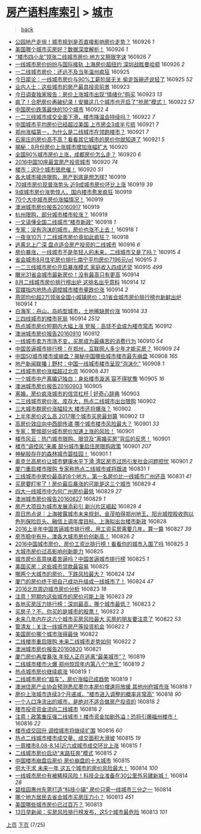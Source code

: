 [房产语料库索引](../../README.md)  > [城市](城市.md)
====
> [back](../README.md)

- [公园地产走俏！城市规划是否直接影响房价走势？](http://jkwz.applinzi.com/ittc/6882219575902471172.html#%E5%85%AC%E5%9B%AD%E5%9C%B0%E4%BA%A7%E8%B5%B0%E4%BF%8F%EF%BC%81%E5%9F%8E%E5%B8%82%E8%A7%84%E5%88%92%E6%98%AF%E5%90%A6%E7%9B%B4%E6%8E%A5%E5%BD%B1%E5%93%8D%E6%88%BF%E4%BB%B7%E8%B5%B0%E5%8A%BF%EF%BC%9F) 160926 *1* 
- [美国哪个城市买房好？数据深度解析！](http://jkwz.applinzi.com/ittc/6882198430297883653.html#%E7%BE%8E%E5%9B%BD%E5%93%AA%E4%B8%AA%E5%9F%8E%E5%B8%82%E4%B9%B0%E6%88%BF%E5%A5%BD%EF%BC%9F%E6%95%B0%E6%8D%AE%E6%B7%B1%E5%BA%A6%E8%A7%A3%E6%9E%90%EF%BC%81) 160926 *1* 
- [“楼市四小龙”领涨二线城市房价 地方又祭限字诀](http://jkwz.applinzi.com/ittc/6882197326206075908.html#%E2%80%9C%E6%A5%BC%E5%B8%82%E5%9B%9B%E5%B0%8F%E9%BE%99%E2%80%9D%E9%A2%86%E6%B6%A8%E4%BA%8C%E7%BA%BF%E5%9F%8E%E5%B8%82%E6%88%BF%E4%BB%B7+%E5%9C%B0%E6%96%B9%E5%8F%88%E7%A5%AD%E9%99%90%E5%AD%97%E8%AF%80) 160926 *7* 
- [一线城市房价纷纷与国际接轨 上海房价超纽约 深圳战胜曼哈顿](http://jkwz.applinzi.com/ittc/6882072497326916613.html#%E4%B8%80%E7%BA%BF%E5%9F%8E%E5%B8%82%E6%88%BF%E4%BB%B7%E7%BA%B7%E7%BA%B7%E4%B8%8E%E5%9B%BD%E9%99%85%E6%8E%A5%E8%BD%A8+%E4%B8%8A%E6%B5%B7%E6%88%BF%E4%BB%B7%E8%B6%85%E7%BA%BD%E7%BA%A6+%E6%B7%B1%E5%9C%B3%E6%88%98%E8%83%9C%E6%9B%BC%E5%93%88%E9%A1%BF) 160926 *2* 
- [一二线城市房价：还远不及当年温州疯狂](http://jkwz.applinzi.com/ittc/6881815124226081796.html#%E4%B8%80%E4%BA%8C%E7%BA%BF%E5%9F%8E%E5%B8%82%E6%88%BF%E4%BB%B7%EF%BC%9A%E8%BF%98%E8%BF%9C%E4%B8%8D%E5%8F%8A%E5%BD%93%E5%B9%B4%E6%B8%A9%E5%B7%9E%E7%96%AF%E7%8B%82) 160925  
- [今日犀论：一线城市房价与90%工薪阶层无关 偷走饭碗还说轻了](http://jkwz.applinzi.com/ittc/6881740189537403909.html#%E4%BB%8A%E6%97%A5%E7%8A%80%E8%AE%BA%EF%BC%9A%E4%B8%80%E7%BA%BF%E5%9F%8E%E5%B8%82%E6%88%BF%E4%BB%B7%E4%B8%8E90%25%E5%B7%A5%E8%96%AA%E9%98%B6%E5%B1%82%E6%97%A0%E5%85%B3+%E5%81%B7%E8%B5%B0%E9%A5%AD%E7%A2%97%E8%BF%98%E8%AF%B4%E8%BD%BB%E4%BA%86) 160925 *52* 
- [业内人士：这些城市的房产最具投资前景](http://jkwz.applinzi.com/ittc/6881128070882264069.html#%E4%B8%9A%E5%86%85%E4%BA%BA%E5%A3%AB%EF%BC%9A%E8%BF%99%E4%BA%9B%E5%9F%8E%E5%B8%82%E7%9A%84%E6%88%BF%E4%BA%A7%E6%9C%80%E5%85%B7%E6%8A%95%E8%B5%84%E5%89%8D%E6%99%AF) 160923  
- [今日调查独家报告：房价上涨城市出现“情绪化”购买](http://jkwz.applinzi.com/ittc/6881116482137752580.html#%E4%BB%8A%E6%97%A5%E8%B0%83%E6%9F%A5%E7%8B%AC%E5%AE%B6%E6%8A%A5%E5%91%8A%EF%BC%9A%E6%88%BF%E4%BB%B7%E4%B8%8A%E6%B6%A8%E5%9F%8E%E5%B8%82%E5%87%BA%E7%8E%B0%E2%80%9C%E6%83%85%E7%BB%AA%E5%8C%96%E2%80%9D%E8%B4%AD%E4%B9%B0) 160923 *13* 
- [疯了！合肥房价再破纪录！安徽这几个城市也开启了“抢房”模式！](http://jkwz.applinzi.com/ittc/6880703220132873221.html#%E7%96%AF%E4%BA%86%EF%BC%81%E5%90%88%E8%82%A5%E6%88%BF%E4%BB%B7%E5%86%8D%E7%A0%B4%E7%BA%AA%E5%BD%95%EF%BC%81%E5%AE%89%E5%BE%BD%E8%BF%99%E5%87%A0%E4%B8%AA%E5%9F%8E%E5%B8%82%E4%B9%9F%E5%BC%80%E5%90%AF%E4%BA%86%E2%80%9C%E6%8A%A2%E6%88%BF%E2%80%9D%E6%A8%A1%E5%BC%8F%EF%BC%81) 160922 *57* 
- [中国房价跌落最快的10个城市](http://jkwz.applinzi.com/ittc/6880686104545592325.html#%E4%B8%AD%E5%9B%BD%E6%88%BF%E4%BB%B7%E8%B7%8C%E8%90%BD%E6%9C%80%E5%BF%AB%E7%9A%8410%E4%B8%AA%E5%9F%8E%E5%B8%82) 160922 *4* 
- [一二三线城市成交全面下滑，楼市降温会持续吗？](http://jkwz.applinzi.com/ittc/6880679852134368260.html#%E4%B8%80%E4%BA%8C%E4%B8%89%E7%BA%BF%E5%9F%8E%E5%B8%82%E6%88%90%E4%BA%A4%E5%85%A8%E9%9D%A2%E4%B8%8B%E6%BB%91%EF%BC%8C%E6%A5%BC%E5%B8%82%E9%99%8D%E6%B8%A9%E4%BC%9A%E6%8C%81%E7%BB%AD%E5%90%97%EF%BC%9F) 160922 *7* 
- [中国城市平均房价已经超过美国 上市房企3成半亏损](http://jkwz.applinzi.com/ittc/6880373884544615429.html#%E4%B8%AD%E5%9B%BD%E5%9F%8E%E5%B8%82%E5%B9%B3%E5%9D%87%E6%88%BF%E4%BB%B7%E5%B7%B2%E7%BB%8F%E8%B6%85%E8%BF%87%E7%BE%8E%E5%9B%BD+%E4%B8%8A%E5%B8%82%E6%88%BF%E4%BC%813%E6%88%90%E5%8D%8A%E4%BA%8F%E6%8D%9F) 160921 *7* 
- [郑州涨幅第一，为什么是二线城市在领跑楼市？](http://jkwz.applinzi.com/ittc/6880353059204498436.html#%E9%83%91%E5%B7%9E%E6%B6%A8%E5%B9%85%E7%AC%AC%E4%B8%80%EF%BC%8C%E4%B8%BA%E4%BB%80%E4%B9%88%E6%98%AF%E4%BA%8C%E7%BA%BF%E5%9F%8E%E5%B8%82%E5%9C%A8%E9%A2%86%E8%B7%91%E6%A5%BC%E5%B8%82%EF%BC%9F) 160921 *7* 
- [石家庄的房价高不高？看看其它城市的房价你就知道了](http://jkwz.applinzi.com/ittc/6880237366849045508.html#%E7%9F%B3%E5%AE%B6%E5%BA%84%E7%9A%84%E6%88%BF%E4%BB%B7%E9%AB%98%E4%B8%8D%E9%AB%98%EF%BC%9F%E7%9C%8B%E7%9C%8B%E5%85%B6%E5%AE%83%E5%9F%8E%E5%B8%82%E7%9A%84%E6%88%BF%E4%BB%B7%E4%BD%A0%E5%B0%B1%E7%9F%A5%E9%81%93%E4%BA%86) 160921 *5* 
- [揭秘：8月份房价上涨城市增加涨幅扩大](http://jkwz.applinzi.com/ittc/6880035621149606917.html#%E6%8F%AD%E7%A7%98%EF%BC%9A8%E6%9C%88%E4%BB%BD%E6%88%BF%E4%BB%B7%E4%B8%8A%E6%B6%A8%E5%9F%8E%E5%B8%82%E5%A2%9E%E5%8A%A0%E6%B6%A8%E5%B9%85%E6%89%A9%E5%A4%A7) 160920  
- [全国90%城市房价上涨，成都房价怎么走？](http://jkwz.applinzi.com/ittc/6880013760353272836.html#%E5%85%A8%E5%9B%BD90%25%E5%9F%8E%E5%B8%82%E6%88%BF%E4%BB%B7%E4%B8%8A%E6%B6%A8%EF%BC%8C%E6%88%90%E9%83%BD%E6%88%BF%E4%BB%B7%E6%80%8E%E4%B9%88%E8%B5%B0%EF%BC%9F) 160920 *6* 
- [2016中国10座最宜房产投资城市](http://jkwz.applinzi.com/ittc/6879947635506562053.html#2016%E4%B8%AD%E5%9B%BD10%E5%BA%A7%E6%9C%80%E5%AE%9C%E6%88%BF%E4%BA%A7%E6%8A%95%E8%B5%84%E5%9F%8E%E5%B8%82) 160920 *74* 
- [楼市：这9个城市很悲催！](http://jkwz.applinzi.com/ittc/6879729673239528452.html#%E6%A5%BC%E5%B8%82%EF%BC%9A%E8%BF%999%E4%B8%AA%E5%9F%8E%E5%B8%82%E5%BE%88%E6%82%B2%E5%82%AC%EF%BC%81) 160920 *51* 
- [各大城市接连限购，房产到底是想怎样?](http://jkwz.applinzi.com/ittc/6879667712309068805.html#%E5%90%84%E5%A4%A7%E5%9F%8E%E5%B8%82%E6%8E%A5%E8%BF%9E%E9%99%90%E8%B4%AD%EF%BC%8C%E6%88%BF%E4%BA%A7%E5%88%B0%E5%BA%95%E6%98%AF%E6%83%B3%E6%80%8E%E6%A0%B7%3F) 160919  
- [70城市房价现普涨势头 近9成城市房价环比上涨](http://jkwz.applinzi.com/ittc/6879607797171356676.html#70%E5%9F%8E%E5%B8%82%E6%88%BF%E4%BB%B7%E7%8E%B0%E6%99%AE%E6%B6%A8%E5%8A%BF%E5%A4%B4+%E8%BF%919%E6%88%90%E5%9F%8E%E5%B8%82%E6%88%BF%E4%BB%B7%E7%8E%AF%E6%AF%94%E4%B8%8A%E6%B6%A8) 160919 *39* 
- [9成城市房价涨势惊人，国内楼市愈发疯狂](http://jkwz.applinzi.com/ittc/6879627785320006660.html#9%E6%88%90%E5%9F%8E%E5%B8%82%E6%88%BF%E4%BB%B7%E6%B6%A8%E5%8A%BF%E6%83%8A%E4%BA%BA%EF%BC%8C%E5%9B%BD%E5%86%85%E6%A5%BC%E5%B8%82%E6%84%88%E5%8F%91%E7%96%AF%E7%8B%82) 160919  
- [70个大中城市房价涨幅情况！](http://jkwz.applinzi.com/ittc/6879621945758319621.html#70%E4%B8%AA%E5%A4%A7%E4%B8%AD%E5%9F%8E%E5%B8%82%E6%88%BF%E4%BB%B7%E6%B6%A8%E5%B9%85%E6%83%85%E5%86%B5%EF%BC%81) 160919  
- [澳洲城市房价报告20160917](http://jkwz.applinzi.com/ittc/6879247212202165253.html#%E6%BE%B3%E6%B4%B2%E5%9F%8E%E5%B8%82%E6%88%BF%E4%BB%B7%E6%8A%A5%E5%91%8A20160917) 160919  
- [杭州限购，部分城市楼市轮涨？](http://jkwz.applinzi.com/ittc/6879452031865062404.html#%E6%9D%AD%E5%B7%9E%E9%99%90%E8%B4%AD%EF%BC%8C%E9%83%A8%E5%88%86%E5%9F%8E%E5%B8%82%E6%A5%BC%E5%B8%82%E8%BD%AE%E6%B6%A8%EF%BC%9F) 160919  
- [一文读懂全国二线城市“楼市新政”](http://jkwz.applinzi.com/ittc/6879254447678555141.html#%E4%B8%80%E6%96%87%E8%AF%BB%E6%87%82%E5%85%A8%E5%9B%BD%E4%BA%8C%E7%BA%BF%E5%9F%8E%E5%B8%82%E2%80%9C%E6%A5%BC%E5%B8%82%E6%96%B0%E6%94%BF%E2%80%9D) 160918 *1* 
- [专家：没有泡沫的城市，房价也涨不上去！](http://jkwz.applinzi.com/ittc/6879216263905149957.html#%E4%B8%93%E5%AE%B6%EF%BC%9A%E6%B2%A1%E6%9C%89%E6%B3%A1%E6%B2%AB%E7%9A%84%E5%9F%8E%E5%B8%82%EF%BC%8C%E6%88%BF%E4%BB%B7%E4%B9%9F%E6%B6%A8%E4%B8%8D%E4%B8%8A%E5%8E%BB%EF%BC%81) 160918 *1* 
- [一夜涨10万？二线城市房价竟如此疯狂？](http://jkwz.applinzi.com/ittc/6879147015178552324.html#%E4%B8%80%E5%A4%9C%E6%B6%A810%E4%B8%87%EF%BC%9F%E4%BA%8C%E7%BA%BF%E5%9F%8E%E5%B8%82%E6%88%BF%E4%BB%B7%E7%AB%9F%E5%A6%82%E6%AD%A4%E7%96%AF%E7%8B%82%EF%BC%9F) 160918  
- [逃离北上广深 盘点适合房产投资的二线城市](http://jkwz.applinzi.com/ittc/6878555815480394756.html#%E9%80%83%E7%A6%BB%E5%8C%97%E4%B8%8A%E5%B9%BF%E6%B7%B1+%E7%9B%98%E7%82%B9%E9%80%82%E5%90%88%E6%88%BF%E4%BA%A7%E6%8A%95%E8%B5%84%E7%9A%84%E4%BA%8C%E7%BA%BF%E5%9F%8E%E5%B8%82) 160916 *6* 
- [房价暴涨，一线城市不是年轻人的未来，二线城市又是了吗？](http://jkwz.applinzi.com/ittc/6878067291824063493.html#%E6%88%BF%E4%BB%B7%E6%9A%B4%E6%B6%A8%EF%BC%8C%E4%B8%80%E7%BA%BF%E5%9F%8E%E5%B8%82%E4%B8%8D%E6%98%AF%E5%B9%B4%E8%BD%BB%E4%BA%BA%E7%9A%84%E6%9C%AA%E6%9D%A5%EF%BC%8C%E4%BA%8C%E7%BA%BF%E5%9F%8E%E5%B8%82%E5%8F%88%E6%98%AF%E4%BA%86%E5%90%97%EF%BC%9F) 160915 *4* 
- [省会城市8月住宅房价排行:南宁平均房价7196元/㎡](http://jkwz.applinzi.com/ittc/6878033332264240133.html#%E7%9C%81%E4%BC%9A%E5%9F%8E%E5%B8%828%E6%9C%88%E4%BD%8F%E5%AE%85%E6%88%BF%E4%BB%B7%E6%8E%92%E8%A1%8C%3A%E5%8D%97%E5%AE%81%E5%B9%B3%E5%9D%87%E6%88%BF%E4%BB%B77196%E5%85%83%2F%E3%8E%A1) 160915 *3* 
- [一二三线城市房价开启暴涨模式 家庭收入四成还贷](http://jkwz.applinzi.com/ittc/6877906794462053381.html#%E4%B8%80%E4%BA%8C%E4%B8%89%E7%BA%BF%E5%9F%8E%E5%B8%82%E6%88%BF%E4%BB%B7%E5%BC%80%E5%90%AF%E6%9A%B4%E6%B6%A8%E6%A8%A1%E5%BC%8F+%E5%AE%B6%E5%BA%AD%E6%94%B6%E5%85%A5%E5%9B%9B%E6%88%90%E8%BF%98%E8%B4%B7) 160915 *499* 
- [曝光31省会城市最新房价！没有最高只有更高](http://jkwz.applinzi.com/ittc/6877752085042430980.html#%E6%9B%9D%E5%85%8931%E7%9C%81%E4%BC%9A%E5%9F%8E%E5%B8%82%E6%9C%80%E6%96%B0%E6%88%BF%E4%BB%B7%EF%BC%81%E6%B2%A1%E6%9C%89%E6%9C%80%E9%AB%98%E5%8F%AA%E6%9C%89%E6%9B%B4%E9%AB%98) 160914  
- [8月二线城市房价排行榜出炉 这排名出乎意料](http://jkwz.applinzi.com/ittc/6877724621142492164.html#8%E6%9C%88%E4%BA%8C%E7%BA%BF%E5%9F%8E%E5%B8%82%E6%88%BF%E4%BB%B7%E6%8E%92%E8%A1%8C%E6%A6%9C%E5%87%BA%E7%82%89+%E8%BF%99%E6%8E%92%E5%90%8D%E5%87%BA%E4%B9%8E%E6%84%8F%E6%96%99) 160914 *12* 
- [官媒指内地热点调控城市楼市量跌价涨](http://jkwz.applinzi.com/ittc/6877696984248501252.html#%E5%AE%98%E5%AA%92%E6%8C%87%E5%86%85%E5%9C%B0%E7%83%AD%E7%82%B9%E8%B0%83%E6%8E%A7%E5%9F%8E%E5%B8%82%E6%A5%BC%E5%B8%82%E9%87%8F%E8%B7%8C%E4%BB%B7%E6%B6%A8) 160914 *2* 
- [燕郊均价超2万领涨全国小城镇房价；31省会城市房价排行榜也新鲜出炉](http://jkwz.applinzi.com/ittc/6877679571402490885.html#%E7%87%95%E9%83%8A%E5%9D%87%E4%BB%B7%E8%B6%852%E4%B8%87%E9%A2%86%E6%B6%A8%E5%85%A8%E5%9B%BD%E5%B0%8F%E5%9F%8E%E9%95%87%E6%88%BF%E4%BB%B7%EF%BC%9B31%E7%9C%81%E4%BC%9A%E5%9F%8E%E5%B8%82%E6%88%BF%E4%BB%B7%E6%8E%92%E8%A1%8C%E6%A6%9C%E4%B9%9F%E6%96%B0%E9%B2%9C%E5%87%BA%E7%82%89) 160914 *1* 
- [白海军：舟山，岛屿型城市，土地稀缺房价涨](http://jkwz.applinzi.com/ittc/6877671637742257157.html#%E7%99%BD%E6%B5%B7%E5%86%9B%EF%BC%9A%E8%88%9F%E5%B1%B1%EF%BC%8C%E5%B2%9B%E5%B1%BF%E5%9E%8B%E5%9F%8E%E5%B8%82%EF%BC%8C%E5%9C%9F%E5%9C%B0%E7%A8%80%E7%BC%BA%E6%88%BF%E4%BB%B7%E6%B6%A8) 160914 *33* 
- [三四线城市的楼市死局](http://jkwz.applinzi.com/ittc/6877638742164112388.html#%E4%B8%89%E5%9B%9B%E7%BA%BF%E5%9F%8E%E5%B8%82%E7%9A%84%E6%A5%BC%E5%B8%82%E6%AD%BB%E5%B1%80) 160914 *2512* 
- [热点城市房价短期内大幅上涨 党报：高烧不会成为楼市常态](http://jkwz.applinzi.com/ittc/6876885820211987460.html#%E7%83%AD%E7%82%B9%E5%9F%8E%E5%B8%82%E6%88%BF%E4%BB%B7%E7%9F%AD%E6%9C%9F%E5%86%85%E5%A4%A7%E5%B9%85%E4%B8%8A%E6%B6%A8+%E5%85%9A%E6%8A%A5%EF%BC%9A%E9%AB%98%E7%83%A7%E4%B8%8D%E4%BC%9A%E6%88%90%E4%B8%BA%E6%A5%BC%E5%B8%82%E5%B8%B8%E6%80%81) 160912  
- [澳洲城市房价报告20160910](http://jkwz.applinzi.com/ittc/6876627395724968965.html#%E6%BE%B3%E6%B4%B2%E5%9F%8E%E5%B8%82%E6%88%BF%E4%BB%B7%E6%8A%A5%E5%91%8A20160910) 160912  
- [一线城市卖方市场不变，买房成为最痛苦的消费行为](http://jkwz.applinzi.com/ittc/6876263870959715333.html#%E4%B8%80%E7%BA%BF%E5%9F%8E%E5%B8%82%E5%8D%96%E6%96%B9%E5%B8%82%E5%9C%BA%E4%B8%8D%E5%8F%98%EF%BC%8C%E4%B9%B0%E6%88%BF%E6%88%90%E4%B8%BA%E6%9C%80%E7%97%9B%E8%8B%A6%E7%9A%84%E6%B6%88%E8%B4%B9%E8%A1%8C%E4%B8%BA) 160910 *54* 
- [中国苦逼城市排行榜：在郑州，互联网人多少年才能买房？](http://jkwz.applinzi.com/ittc/6875793237113062405.html#%E4%B8%AD%E5%9B%BD%E8%8B%A6%E9%80%BC%E5%9F%8E%E5%B8%82%E6%8E%92%E8%A1%8C%E6%A6%9C%EF%BC%9A%E5%9C%A8%E9%83%91%E5%B7%9E%EF%BC%8C%E4%BA%92%E8%81%94%E7%BD%91%E4%BA%BA%E5%A4%9A%E5%B0%91%E5%B9%B4%E6%89%8D%E8%83%BD%E4%B9%B0%E6%88%BF%EF%BC%9F) 160909 *24* 
- [中国50城市楼市或崩盘？揭秘中国哪些城市楼市最先崩盘](http://jkwz.applinzi.com/ittc/6875439488507053061.html#%E4%B8%AD%E5%9B%BD50%E5%9F%8E%E5%B8%82%E6%A5%BC%E5%B8%82%E6%88%96%E5%B4%A9%E7%9B%98%EF%BC%9F%E6%8F%AD%E7%A7%98%E4%B8%AD%E5%9B%BD%E5%93%AA%E4%BA%9B%E5%9F%8E%E5%B8%82%E6%A5%BC%E5%B8%82%E6%9C%80%E5%85%88%E5%B4%A9%E7%9B%98) 160908 *165* 
- [地产新闻联播丨野村：中国一线城市楼市呈现“泡沫化”](http://jkwz.applinzi.com/ittc/6875411299537781764.html#%E5%9C%B0%E4%BA%A7%E6%96%B0%E9%97%BB%E8%81%94%E6%92%AD%E4%B8%A8%E9%87%8E%E6%9D%91%EF%BC%9A%E4%B8%AD%E5%9B%BD%E4%B8%80%E7%BA%BF%E5%9F%8E%E5%B8%82%E6%A5%BC%E5%B8%82%E5%91%88%E7%8E%B0%E2%80%9C%E6%B3%A1%E6%B2%AB%E5%8C%96%E2%80%9D) 160908 *1* 
- [二线城市房价涨幅超过北京](http://jkwz.applinzi.com/ittc/6875303794707006469.html#%E4%BA%8C%E7%BA%BF%E5%9F%8E%E5%B8%82%E6%88%BF%E4%BB%B7%E6%B6%A8%E5%B9%85%E8%B6%85%E8%BF%87%E5%8C%97%E4%BA%AC) 160908 *431* 
- [一个城市中产离婚记独白：身处楼市漩涡 容不得犹豫](http://jkwz.applinzi.com/ittc/6874437517461423109.html#%E4%B8%80%E4%B8%AA%E5%9F%8E%E5%B8%82%E4%B8%AD%E4%BA%A7%E7%A6%BB%E5%A9%9A%E8%AE%B0%E7%8B%AC%E7%99%BD%EF%BC%9A%E8%BA%AB%E5%A4%84%E6%A5%BC%E5%B8%82%E6%BC%A9%E6%B6%A1+%E5%AE%B9%E4%B8%8D%E5%BE%97%E7%8A%B9%E8%B1%AB) 160905 *16* 
- [澳洲城市房价报告20160903](http://jkwz.applinzi.com/ittc/6874098743170827269.html#%E6%BE%B3%E6%B4%B2%E5%9F%8E%E5%B8%82%E6%88%BF%E4%BB%B7%E6%8A%A5%E5%91%8A20160903) 160905  
- [离婚，房价疯涨城市的信贷杠杆 | 好奇心辞典](http://jkwz.applinzi.com/ittc/6873760441007866885.html#%E7%A6%BB%E5%A9%9A%EF%BC%8C%E6%88%BF%E4%BB%B7%E7%96%AF%E6%B6%A8%E5%9F%8E%E5%B8%82%E7%9A%84%E4%BF%A1%E8%B4%B7%E6%9D%A0%E6%9D%86+%7C+%E5%A5%BD%E5%A5%87%E5%BF%83%E8%BE%9E%E5%85%B8) 160903  
- [二三线城市房价涨、库存大，热点二线城市出台限购](http://jkwz.applinzi.com/ittc/6873279556869424132.html#%E4%BA%8C%E4%B8%89%E7%BA%BF%E5%9F%8E%E5%B8%82%E6%88%BF%E4%BB%B7%E6%B6%A8%E3%80%81%E5%BA%93%E5%AD%98%E5%A4%A7%EF%BC%8C%E7%83%AD%E7%82%B9%E4%BA%8C%E7%BA%BF%E5%9F%8E%E5%B8%82%E5%87%BA%E5%8F%B0%E9%99%90%E8%B4%AD) 160902  
- [三大城市群房价涨幅较大 楼市还将爆涨？](http://jkwz.applinzi.com/ittc/6873270247406175237.html#%E4%B8%89%E5%A4%A7%E5%9F%8E%E5%B8%82%E7%BE%A4%E6%88%BF%E4%BB%B7%E6%B6%A8%E5%B9%85%E8%BE%83%E5%A4%A7+%E6%A5%BC%E5%B8%82%E8%BF%98%E5%B0%86%E7%88%86%E6%B6%A8%EF%BC%9F) 160902  
- [上半年房价这么高 2017哪个城市买房最划算](http://jkwz.applinzi.com/ittc/6873218319624176644.html#%E4%B8%8A%E5%8D%8A%E5%B9%B4%E6%88%BF%E4%BB%B7%E8%BF%99%E4%B9%88%E9%AB%98+2017%E5%93%AA%E4%B8%AA%E5%9F%8E%E5%B8%82%E4%B9%B0%E6%88%BF%E6%9C%80%E5%88%92%E7%AE%97) 160902 *13* 
- [高房价效应向中西部传递 哪个城市楼市风险最大？](http://jkwz.applinzi.com/ittc/6872983439334179844.html#%E9%AB%98%E6%88%BF%E4%BB%B7%E6%95%88%E5%BA%94%E5%90%91%E4%B8%AD%E8%A5%BF%E9%83%A8%E4%BC%A0%E9%80%92+%E5%93%AA%E4%B8%AA%E5%9F%8E%E5%B8%82%E6%A5%BC%E5%B8%82%E9%A3%8E%E9%99%A9%E6%9C%80%E5%A4%A7%EF%BC%9F) 160901 *33* 
- [专家：警惕部分城市房价加速上涨的风险！](http://jkwz.applinzi.com/ittc/6872956844024267780.html#%E4%B8%93%E5%AE%B6%EF%BC%9A%E8%AD%A6%E6%83%95%E9%83%A8%E5%88%86%E5%9F%8E%E5%B8%82%E6%88%BF%E4%BB%B7%E5%8A%A0%E9%80%9F%E4%B8%8A%E6%B6%A8%E7%9A%84%E9%A3%8E%E9%99%A9%EF%BC%81) 160901  
- [楼市风云：热门城市限购、限贷及“离婚买房”背后的反思！](http://jkwz.applinzi.com/ittc/6872906057000682501.html#%E6%A5%BC%E5%B8%82%E9%A3%8E%E4%BA%91%EF%BC%9A%E7%83%AD%E9%97%A8%E5%9F%8E%E5%B8%82%E9%99%90%E8%B4%AD%E3%80%81%E9%99%90%E8%B4%B7%E5%8F%8A%E2%80%9C%E7%A6%BB%E5%A9%9A%E4%B9%B0%E6%88%BF%E2%80%9D%E8%83%8C%E5%90%8E%E7%9A%84%E5%8F%8D%E6%80%9D%EF%BC%81) 160901  
- [楼市“调控风”来袭 部分城市重启住房限购政策](http://jkwz.applinzi.com/ittc/6872888626106598404.html#%E6%A5%BC%E5%B8%82%E2%80%9C%E8%B0%83%E6%8E%A7%E9%A3%8E%E2%80%9D%E6%9D%A5%E8%A2%AD+%E9%83%A8%E5%88%86%E5%9F%8E%E5%B8%82%E9%87%8D%E5%90%AF%E4%BD%8F%E6%88%BF%E9%99%90%E8%B4%AD%E6%94%BF%E7%AD%96) 160901 *207* 
- [神秘般存在的森林城市碧桂园！](http://jkwz.applinzi.com/ittc/6872581634687239173.html#%E7%A5%9E%E7%A7%98%E8%88%AC%E5%AD%98%E5%9C%A8%E7%9A%84%E6%A3%AE%E6%9E%97%E5%9F%8E%E5%B8%82%E7%A2%A7%E6%A1%82%E5%9B%AD%EF%BC%81) 160901 *1* 
- [奥克兰高房价让城市健康水平下滑 湾区房市过热引发社会问题担忧](http://jkwz.applinzi.com/ittc/6872683309263488004.html#%E5%A5%A5%E5%85%8B%E5%85%B0%E9%AB%98%E6%88%BF%E4%BB%B7%E8%AE%A9%E5%9F%8E%E5%B8%82%E5%81%A5%E5%BA%B7%E6%B0%B4%E5%B9%B3%E4%B8%8B%E6%BB%91+%E6%B9%BE%E5%8C%BA%E6%88%BF%E5%B8%82%E8%BF%87%E7%83%AD%E5%BC%95%E5%8F%91%E7%A4%BE%E4%BC%9A%E9%97%AE%E9%A2%98%E6%8B%85%E5%BF%A7) 160901 *2* 
- [厦门重启楼市限购 专家称热点二线城市或将跟进](http://jkwz.applinzi.com/ittc/6872632657296491524.html#%E5%8E%A6%E9%97%A8%E9%87%8D%E5%90%AF%E6%A5%BC%E5%B8%82%E9%99%90%E8%B4%AD+%E4%B8%93%E5%AE%B6%E7%A7%B0%E7%83%AD%E7%82%B9%E4%BA%8C%E7%BA%BF%E5%9F%8E%E5%B8%82%E6%88%96%E5%B0%86%E8%B7%9F%E8%BF%9B) 160831 *1* 
- [三线城市中房价最高的8个地方，第一名房价比一线城市广州还高](http://jkwz.applinzi.com/ittc/6872533553430135813.html#%E4%B8%89%E7%BA%BF%E5%9F%8E%E5%B8%82%E4%B8%AD%E6%88%BF%E4%BB%B7%E6%9C%80%E9%AB%98%E7%9A%848%E4%B8%AA%E5%9C%B0%E6%96%B9%EF%BC%8C%E7%AC%AC%E4%B8%80%E5%90%8D%E6%88%BF%E4%BB%B7%E6%AF%94%E4%B8%80%E7%BA%BF%E5%9F%8E%E5%B8%82%E5%B9%BF%E5%B7%9E%E8%BF%98%E9%AB%98) 160831 *41* 
- [买房要盯牢了！房价最后暴涨的可能是这三个城市](http://jkwz.applinzi.com/ittc/6871829118445945860.html#%E4%B9%B0%E6%88%BF%E8%A6%81%E7%9B%AF%E7%89%A2%E4%BA%86%EF%BC%81%E6%88%BF%E4%BB%B7%E6%9C%80%E5%90%8E%E6%9A%B4%E6%B6%A8%E7%9A%84%E5%8F%AF%E8%83%BD%E6%98%AF%E8%BF%99%E4%B8%89%E4%B8%AA%E5%9F%8E%E5%B8%82) 160829 *4* 
- [四大一线城市中为何广州房价最低](http://jkwz.applinzi.com/ittc/6871788928545326084.html#%E5%9B%9B%E5%A4%A7%E4%B8%80%E7%BA%BF%E5%9F%8E%E5%B8%82%E4%B8%AD%E4%B8%BA%E4%BD%95%E5%B9%BF%E5%B7%9E%E6%88%BF%E4%BB%B7%E6%9C%80%E4%BD%8E) 160829 *27* 
- [澳洲城市房价报告20160827](http://jkwz.applinzi.com/ittc/6871507242507043845.html#%E6%BE%B3%E6%B4%B2%E5%9F%8E%E5%B8%82%E6%88%BF%E4%BB%B7%E6%8A%A5%E5%91%8A20160827) 160829 *1* 
- [房产大项目为城市发展添彩引 新兴片区崛起](http://jkwz.applinzi.com/ittc/6871316245617574916.html#%E6%88%BF%E4%BA%A7%E5%A4%A7%E9%A1%B9%E7%9B%AE%E4%B8%BA%E5%9F%8E%E5%B8%82%E5%8F%91%E5%B1%95%E6%B7%BB%E5%BD%A9%E5%BC%95+%E6%96%B0%E5%85%B4%E7%89%87%E5%8C%BA%E5%B4%9B%E8%B5%B7) 160828 *4* 
- [周日热点说｜上海披露城市未来规划、金茂拍得郑州地王、阳光城控股收购以色列保险巨头、融信上调年度目标、上海拟出台楼市新政](http://jkwz.applinzi.com/ittc/6871308797942957061.html#%E5%91%A8%E6%97%A5%E7%83%AD%E7%82%B9%E8%AF%B4%EF%BD%9C%E4%B8%8A%E6%B5%B7%E6%8A%AB%E9%9C%B2%E5%9F%8E%E5%B8%82%E6%9C%AA%E6%9D%A5%E8%A7%84%E5%88%92%E3%80%81%E9%87%91%E8%8C%82%E6%8B%8D%E5%BE%97%E9%83%91%E5%B7%9E%E5%9C%B0%E7%8E%8B%E3%80%81%E9%98%B3%E5%85%89%E5%9F%8E%E6%8E%A7%E8%82%A1%E6%94%B6%E8%B4%AD%E4%BB%A5%E8%89%B2%E5%88%97%E4%BF%9D%E9%99%A9%E5%B7%A8%E5%A4%B4%E3%80%81%E8%9E%8D%E4%BF%A1%E4%B8%8A%E8%B0%83%E5%B9%B4%E5%BA%A6%E7%9B%AE%E6%A0%87%E3%80%81%E4%B8%8A%E6%B5%B7%E6%8B%9F%E5%87%BA%E5%8F%B0%E6%A5%BC%E5%B8%82%E6%96%B0%E6%94%BF) 160828  
- [2016上半年中国苦逼城市排行榜，用工资买房需要几年，算一算](http://jkwz.applinzi.com/ittc/6871017069935592452.html#2016%E4%B8%8A%E5%8D%8A%E5%B9%B4%E4%B8%AD%E5%9B%BD%E8%8B%A6%E9%80%BC%E5%9F%8E%E5%B8%82%E6%8E%92%E8%A1%8C%E6%A6%9C%EF%BC%8C%E7%94%A8%E5%B7%A5%E8%B5%84%E4%B9%B0%E6%88%BF%E9%9C%80%E8%A6%81%E5%87%A0%E5%B9%B4%EF%BC%8C%E7%AE%97%E4%B8%80%E7%AE%97) 160827 *39* 
- [房市稳中有升，澳各大城市房价创新高！](http://jkwz.applinzi.com/ittc/6870705492950778884.html#%E6%88%BF%E5%B8%82%E7%A8%B3%E4%B8%AD%E6%9C%89%E5%8D%87%EF%BC%8C%E6%BE%B3%E5%90%84%E5%A4%A7%E5%9F%8E%E5%B8%82%E6%88%BF%E4%BB%B7%E5%88%9B%E6%96%B0%E9%AB%98%EF%BC%81) 160826 *2* 
- [2016中国城市房价、房价工资比排行榜！看看你的城市入围了吗](http://jkwz.applinzi.com/ittc/6870373845856420868.html#2016%E4%B8%AD%E5%9B%BD%E5%9F%8E%E5%B8%82%E6%88%BF%E4%BB%B7%E3%80%81%E6%88%BF%E4%BB%B7%E5%B7%A5%E8%B5%84%E6%AF%94%E6%8E%92%E8%A1%8C%E6%A6%9C%EF%BC%81%E7%9C%8B%E7%9C%8B%E4%BD%A0%E7%9A%84%E5%9F%8E%E5%B8%82%E5%85%A5%E5%9B%B4%E4%BA%86%E5%90%97) 160825 *3* 
- [大城市房价过高影响创新能力](http://jkwz.applinzi.com/ittc/6870329890234172420.html#%E5%A4%A7%E5%9F%8E%E5%B8%82%E6%88%BF%E4%BB%B7%E8%BF%87%E9%AB%98%E5%BD%B1%E5%93%8D%E5%88%9B%E6%96%B0%E8%83%BD%E5%8A%9B) 160825  
- [城市房价高意味着苦逼吗？中国苦逼城市排行榜](http://jkwz.applinzi.com/ittc/6870328663882597381.html#%E5%9F%8E%E5%B8%82%E6%88%BF%E4%BB%B7%E9%AB%98%E6%84%8F%E5%91%B3%E7%9D%80%E8%8B%A6%E9%80%BC%E5%90%97%EF%BC%9F%E4%B8%AD%E5%9B%BD%E8%8B%A6%E9%80%BC%E5%9F%8E%E5%B8%82%E6%8E%92%E8%A1%8C%E6%A6%9C) 160825 *1* 
- [美国买房：这些城市贷款最容易](http://jkwz.applinzi.com/ittc/6870301420758238212.html#%E7%BE%8E%E5%9B%BD%E4%B9%B0%E6%88%BF%EF%BC%9A%E8%BF%99%E4%BA%9B%E5%9F%8E%E5%B8%82%E8%B4%B7%E6%AC%BE%E6%9C%80%E5%AE%B9%E6%98%93) 160825  
- [哪两个大城市的房价，下跌风险最大？](http://jkwz.applinzi.com/ittc/6870026423112303621.html#%E5%93%AA%E4%B8%A4%E4%B8%AA%E5%A4%A7%E5%9F%8E%E5%B8%82%E7%9A%84%E6%88%BF%E4%BB%B7%EF%BC%8C%E4%B8%8B%E8%B7%8C%E9%A3%8E%E9%99%A9%E6%9C%80%E5%A4%A7%EF%BC%9F) 160824 *124* 
- [厦门的房价终于把自己成功升级成一线城市了！](http://jkwz.applinzi.com/ittc/6869961488885875716.html#%E5%8E%A6%E9%97%A8%E7%9A%84%E6%88%BF%E4%BB%B7%E7%BB%88%E4%BA%8E%E6%8A%8A%E8%87%AA%E5%B7%B1%E6%88%90%E5%8A%9F%E5%8D%87%E7%BA%A7%E6%88%90%E4%B8%80%E7%BA%BF%E5%9F%8E%E5%B8%82%E4%BA%86%EF%BC%81) 160824 *47* 
- [2016北京周边城市房价分析](http://jkwz.applinzi.com/ittc/6869652781513835524.html#2016%E5%8C%97%E4%BA%AC%E5%91%A8%E8%BE%B9%E5%9F%8E%E5%B8%82%E6%88%BF%E4%BB%B7%E5%88%86%E6%9E%90) 160823 *18* 
- [注意！短期内这些城市的房价可能上涨](http://jkwz.applinzi.com/ittc/6869484570860323845.html#%E6%B3%A8%E6%84%8F%EF%BC%81%E7%9F%AD%E6%9C%9F%E5%86%85%E8%BF%99%E4%BA%9B%E5%9F%8E%E5%B8%82%E7%9A%84%E6%88%BF%E4%BB%B7%E5%8F%AF%E8%83%BD%E4%B8%8A%E6%B6%A8) 160823 *29* 
- [各地买房压力排行榜：深圳最高，哪个城市最低？](http://jkwz.applinzi.com/ittc/6869481543898235908.html#%E5%90%84%E5%9C%B0%E4%B9%B0%E6%88%BF%E5%8E%8B%E5%8A%9B%E6%8E%92%E8%A1%8C%E6%A6%9C%EF%BC%9A%E6%B7%B1%E5%9C%B3%E6%9C%80%E9%AB%98%EF%BC%8C%E5%93%AA%E4%B8%AA%E5%9F%8E%E5%B8%82%E6%9C%80%E4%BD%8E%EF%BC%9F) 160823 *2* 
- [买房子？不，你买的是城市的股票！](http://jkwz.applinzi.com/ittc/6869239528090502149.html#%E4%B9%B0%E6%88%BF%E5%AD%90%EF%BC%9F%E4%B8%8D%EF%BC%8C%E4%BD%A0%E4%B9%B0%E7%9A%84%E6%98%AF%E5%9F%8E%E5%B8%82%E7%9A%84%E8%82%A1%E7%A5%A8%EF%BC%81) 160822 *3* 
- [未来几年内在这六个城市买房风险最大 买房的朋友要注意了](http://jkwz.applinzi.com/ittc/6869203896588829701.html#%E6%9C%AA%E6%9D%A5%E5%87%A0%E5%B9%B4%E5%86%85%E5%9C%A8%E8%BF%99%E5%85%AD%E4%B8%AA%E5%9F%8E%E5%B8%82%E4%B9%B0%E6%88%BF%E9%A3%8E%E9%99%A9%E6%9C%80%E5%A4%A7+%E4%B9%B0%E6%88%BF%E7%9A%84%E6%9C%8B%E5%8F%8B%E8%A6%81%E6%B3%A8%E6%84%8F%E4%BA%86) 160822 *53* 
- [管清友：关注一线城市房产等投资机会](http://jkwz.applinzi.com/ittc/6869192388416898053.html#%E7%AE%A1%E6%B8%85%E5%8F%8B%EF%BC%9A%E5%85%B3%E6%B3%A8%E4%B8%80%E7%BA%BF%E5%9F%8E%E5%B8%82%E6%88%BF%E4%BA%A7%E7%AD%89%E6%8A%95%E8%B5%84%E6%9C%BA%E4%BC%9A) 160822 *7* 
- [美国房价哪个城市涨得最快](http://jkwz.applinzi.com/ittc/6869183365453972485.html#%E7%BE%8E%E5%9B%BD%E6%88%BF%E4%BB%B7%E5%93%AA%E4%B8%AA%E5%9F%8E%E5%B8%82%E6%B6%A8%E5%BE%97%E6%9C%80%E5%BF%AB) 160822  
- [二线楼市重启限购 未来二线城市走势如何](http://jkwz.applinzi.com/ittc/6869128865703789573.html#%E4%BA%8C%E7%BA%BF%E6%A5%BC%E5%B8%82%E9%87%8D%E5%90%AF%E9%99%90%E8%B4%AD+%E6%9C%AA%E6%9D%A5%E4%BA%8C%E7%BA%BF%E5%9F%8E%E5%B8%82%E8%B5%B0%E5%8A%BF%E5%A6%82%E4%BD%95) 160822 *2* 
- [澳洲城市房价报告20160820](http://jkwz.applinzi.com/ittc/6868889240368317444.html#%E6%BE%B3%E6%B4%B2%E5%9F%8E%E5%B8%82%E6%88%BF%E4%BB%B7%E6%8A%A5%E5%91%8A20160820) 160821  
- [厦门房价再度暴涨 年轻人正在逃离“最美城市”？](http://jkwz.applinzi.com/ittc/6867770516802372613.html#%E5%8E%A6%E9%97%A8%E6%88%BF%E4%BB%B7%E5%86%8D%E5%BA%A6%E6%9A%B4%E6%B6%A8+%E5%B9%B4%E8%BD%BB%E4%BA%BA%E6%AD%A3%E5%9C%A8%E9%80%83%E7%A6%BB%E2%80%9C%E6%9C%80%E7%BE%8E%E5%9F%8E%E5%B8%82%E2%80%9D%EF%BC%9F) 160819  
- [二线城市楼市火爆 郑州惊现年内第八个“地王”](http://jkwz.applinzi.com/ittc/6867976008690566149.html#%E4%BA%8C%E7%BA%BF%E5%9F%8E%E5%B8%82%E6%A5%BC%E5%B8%82%E7%81%AB%E7%88%86+%E9%83%91%E5%B7%9E%E6%83%8A%E7%8E%B0%E5%B9%B4%E5%86%85%E7%AC%AC%E5%85%AB%E4%B8%AA%E2%80%9C%E5%9C%B0%E7%8E%8B%E2%80%9D) 160819 *2* 
- [热点城市房价继续疯涨](http://jkwz.applinzi.com/ittc/6868012390062490629.html#%E7%83%AD%E7%82%B9%E5%9F%8E%E5%B8%82%E6%88%BF%E4%BB%B7%E7%BB%A7%E7%BB%AD%E7%96%AF%E6%B6%A8) 160819 *1* 
- [二线城市房价“超车”，房价涨幅已成趋势](http://jkwz.applinzi.com/ittc/6867992188474098693.html#%E4%BA%8C%E7%BA%BF%E5%9F%8E%E5%B8%82%E6%88%BF%E4%BB%B7%E2%80%9C%E8%B6%85%E8%BD%A6%E2%80%9D%EF%BC%8C%E6%88%BF%E4%BB%B7%E6%B6%A8%E5%B9%85%E5%B7%B2%E6%88%90%E8%B6%8B%E5%8A%BF) 160819 *1* 
- [澳洲住房产业协会预测悉尼墨尔本房价增速将放缓 其他州府城市涨](http://jkwz.applinzi.com/ittc/6867798133601469445.html#%E6%BE%B3%E6%B4%B2%E4%BD%8F%E6%88%BF%E4%BA%A7%E4%B8%9A%E5%8D%8F%E4%BC%9A%E9%A2%84%E6%B5%8B%E6%82%89%E5%B0%BC%E5%A2%A8%E5%B0%94%E6%9C%AC%E6%88%BF%E4%BB%B7%E5%A2%9E%E9%80%9F%E5%B0%86%E6%94%BE%E7%BC%93+%E5%85%B6%E4%BB%96%E5%B7%9E%E5%BA%9C%E5%9F%8E%E5%B8%82%E6%B6%A8) 160818 *1* 
- [房价上涨城市连续3个月递减，“楼市进入调整的概率非常高”](http://jkwz.applinzi.com/ittc/6867660395464098821.html#%E6%88%BF%E4%BB%B7%E4%B8%8A%E6%B6%A8%E5%9F%8E%E5%B8%82%E8%BF%9E%E7%BB%AD3%E4%B8%AA%E6%9C%88%E9%80%92%E5%87%8F%EF%BC%8C%E2%80%9C%E6%A5%BC%E5%B8%82%E8%BF%9B%E5%85%A5%E8%B0%83%E6%95%B4%E7%9A%84%E6%A6%82%E7%8E%87%E9%9D%9E%E5%B8%B8%E9%AB%98%E2%80%9D) 160818 *90* 
- [一个人口净流出的城市，是绝对不适合做房产投资的](http://jkwz.applinzi.com/ittc/6867654789898437636.html#%E4%B8%80%E4%B8%AA%E4%BA%BA%E5%8F%A3%E5%87%80%E6%B5%81%E5%87%BA%E7%9A%84%E5%9F%8E%E5%B8%82%EF%BC%8C%E6%98%AF%E7%BB%9D%E5%AF%B9%E4%B8%8D%E9%80%82%E5%90%88%E5%81%9A%E6%88%BF%E4%BA%A7%E6%8A%95%E8%B5%84%E7%9A%84) 160818 *2* 
- [楼市投资资金流向二线城市](http://jkwz.applinzi.com/ittc/6867512814205404164.html#%E6%A5%BC%E5%B8%82%E6%8A%95%E8%B5%84%E8%B5%84%E9%87%91%E6%B5%81%E5%90%91%E4%BA%8C%E7%BA%BF%E5%9F%8E%E5%B8%82) 160818 *2* 
- [注意！政策重压强二线城市！楼市资金加剧外溢！恐将引爆福州楼市！](http://jkwz.applinzi.com/ittc/6867037947618132997.html#%E6%B3%A8%E6%84%8F%EF%BC%81%E6%94%BF%E7%AD%96%E9%87%8D%E5%8E%8B%E5%BC%BA%E4%BA%8C%E7%BA%BF%E5%9F%8E%E5%B8%82%EF%BC%81%E6%A5%BC%E5%B8%82%E8%B5%84%E9%87%91%E5%8A%A0%E5%89%A7%E5%A4%96%E6%BA%A2%EF%BC%81%E6%81%90%E5%B0%86%E5%BC%95%E7%88%86%E7%A6%8F%E5%B7%9E%E6%A5%BC%E5%B8%82%EF%BC%81) 160816 *22* 
- [楼市成交回升 调控城市将继续扩围](http://jkwz.applinzi.com/ittc/6866880693040317444.html#%E6%A5%BC%E5%B8%82%E6%88%90%E4%BA%A4%E5%9B%9E%E5%8D%87+%E8%B0%83%E6%8E%A7%E5%9F%8E%E5%B8%82%E5%B0%86%E7%BB%A7%E7%BB%AD%E6%89%A9%E5%9B%B4) 160816 *60* 
- [热点二线城市楼市成交量、成交面积大滑坡](http://jkwz.applinzi.com/ittc/6866293091295822852.html#%E7%83%AD%E7%82%B9%E4%BA%8C%E7%BA%BF%E5%9F%8E%E5%B8%82%E6%A5%BC%E5%B8%82%E6%88%90%E4%BA%A4%E9%87%8F%E3%80%81%E6%88%90%E4%BA%A4%E9%9D%A2%E7%A7%AF%E5%A4%A7%E6%BB%91%E5%9D%A1) 160815 *19* 
- [一周楼市8.08-8.14|近六成城市成交环比上涨](http://jkwz.applinzi.com/ittc/6866650819193209860.html#%E4%B8%80%E5%91%A8%E6%A5%BC%E5%B8%828.08-8.14%7C%E8%BF%91%E5%85%AD%E6%88%90%E5%9F%8E%E5%B8%82%E6%88%90%E4%BA%A4%E7%8E%AF%E6%AF%94%E4%B8%8A%E6%B6%A8) 160815 *1* 
- [二线城市房价启动“末路狂奔”模式](http://jkwz.applinzi.com/ittc/6866632210194629636.html#%E4%BA%8C%E7%BA%BF%E5%9F%8E%E5%B8%82%E6%88%BF%E4%BB%B7%E5%90%AF%E5%8A%A8%E2%80%9C%E6%9C%AB%E8%B7%AF%E7%8B%82%E5%A5%94%E2%80%9D%E6%A8%A1%E5%BC%8F) 160815 *2* 
- [中国楼市崩盘后房价 房价崩盘的十大城市](http://jkwz.applinzi.com/ittc/6866529406507549700.html#%E4%B8%AD%E5%9B%BD%E6%A5%BC%E5%B8%82%E5%B4%A9%E7%9B%98%E5%90%8E%E6%88%BF%E4%BB%B7+%E6%88%BF%E4%BB%B7%E5%B4%A9%E7%9B%98%E7%9A%84%E5%8D%81%E5%A4%A7%E5%9F%8E%E5%B8%82) 160815  
- [供大于求 未来一年 这五个城市的房价风险最大！](http://jkwz.applinzi.com/ittc/6866270668924126213.html#%E4%BE%9B%E5%A4%A7%E4%BA%8E%E6%B1%82+%E6%9C%AA%E6%9D%A5%E4%B8%80%E5%B9%B4+%E8%BF%99%E4%BA%94%E4%B8%AA%E5%9F%8E%E5%B8%82%E7%9A%84%E6%88%BF%E4%BB%B7%E9%A3%8E%E9%99%A9%E6%9C%80%E5%A4%A7%EF%BC%81) 160814 *100* 
- [一线城市房价有被稀释风险！科技企业准备在30公里外另建新城！](http://jkwz.applinzi.com/ittc/6866246650166772741.html#%E4%B8%80%E7%BA%BF%E5%9F%8E%E5%B8%82%E6%88%BF%E4%BB%B7%E6%9C%89%E8%A2%AB%E7%A8%80%E9%87%8A%E9%A3%8E%E9%99%A9%EF%BC%81%E7%A7%91%E6%8A%80%E4%BC%81%E4%B8%9A%E5%87%86%E5%A4%87%E5%9C%A830%E5%85%AC%E9%87%8C%E5%A4%96%E5%8F%A6%E5%BB%BA%E6%96%B0%E5%9F%8E%EF%BC%81) 160814 *28* 
- [碧桂园惠州东莞打造“科技小镇” 房价只需一线城市三分之一](http://jkwz.applinzi.com/ittc/6866010482951062532.html#%E7%A2%A7%E6%A1%82%E5%9B%AD%E6%83%A0%E5%B7%9E%E4%B8%9C%E8%8E%9E%E6%89%93%E9%80%A0%E2%80%9C%E7%A7%91%E6%8A%80%E5%B0%8F%E9%95%87%E2%80%9D+%E6%88%BF%E4%BB%B7%E5%8F%AA%E9%9C%80%E4%B8%80%E7%BA%BF%E5%9F%8E%E5%B8%82%E4%B8%89%E5%88%86%E4%B9%8B%E4%B8%80) 160814  
- [哪个地方居民去省会城市买房压力小？](http://jkwz.applinzi.com/ittc/6865803772923741189.html#%E5%93%AA%E4%B8%AA%E5%9C%B0%E6%96%B9%E5%B1%85%E6%B0%91%E5%8E%BB%E7%9C%81%E4%BC%9A%E5%9F%8E%E5%B8%82%E4%B9%B0%E6%88%BF%E5%8E%8B%E5%8A%9B%E5%B0%8F%EF%BC%9F) 160813 *451* 
- [美国哪些城市房价已过百万？](http://jkwz.applinzi.com/ittc/6865518763528684549.html#%E7%BE%8E%E5%9B%BD%E5%93%AA%E4%BA%9B%E5%9F%8E%E5%B8%82%E6%88%BF%E4%BB%B7%E5%B7%B2%E8%BF%87%E7%99%BE%E4%B8%87%EF%BC%9F) 160813  
- [13日早新闻：买房风险排行榜发布，这5个城市最危险](http://jkwz.applinzi.com/ittc/6865740531774260228.html#13%E6%97%A5%E6%97%A9%E6%96%B0%E9%97%BB%EF%BC%9A%E4%B9%B0%E6%88%BF%E9%A3%8E%E9%99%A9%E6%8E%92%E8%A1%8C%E6%A6%9C%E5%8F%91%E5%B8%83%EF%BC%8C%E8%BF%995%E4%B8%AA%E5%9F%8E%E5%B8%82%E6%9C%80%E5%8D%B1%E9%99%A9) 160813 *101* 


 [上页](城市8.md) [下页](城市6.md)          (7/25)